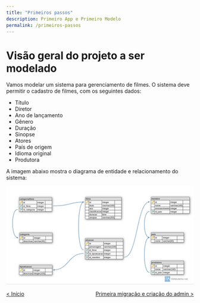 ```yaml
---
title: "Primeiros passos"
description: Primeiro App e Primeiro Modelo
permalink: /primeiros-passos
---
```


# Visão geral do projeto a ser modelado

Vamos modelar um sistema para gerenciamento de filmes. O sistema deve permitir o cadastro de filmes, com os seguintes dados:

* Título
* Diretor
* Ano de lançamento
* Gênero
* Duração
* Sinopse
* Atores
* País de origem
* Idioma original
* Produtora

A imagem abaixo mostra o diagrama de entidade e relacionamento do sistema:

![Diagrama de entidade e relacionamento](../assets/modelagem-curso.jpeg)


<span style="display: flex; justify-content: space-between;"><span>[&lt; Início](. "Início")</span>
<span> 
[Primeira migração e criação do admin &gt;](primeira-migracao "Próximo")  </span></span>